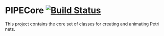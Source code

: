 # PIPECore [![Build Status](https://travis-ci.org/sarahtattersall/PIPE.png?branch=master)](https://travis-ci.org/sarahtattersall/PIPECore)




This project contains the core set of classes for creating and animating Petri nets. 
